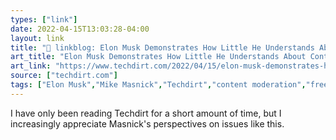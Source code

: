 ```yaml
---
types: ["link"]
date: 2022-04-15T13:03:28-04:00
layout: link
title: "🔗 linkblog: Elon Musk Demonstrates How Little He Understands About Content Moderation | Techdirt'"
art_title: "Elon Musk Demonstrates How Little He Understands About Content Moderation | Techdirt"
art_link: "https://www.techdirt.com/2022/04/15/elon-musk-demonstrates-how-little-he-understands-about-content-moderation/"
source: ["techdirt.com"]
tags: ["Elon Musk","Mike Masnick","Techdirt","content moderation","free speech"]
---
```

I have only been reading Techdirt for a short amount of time, but I increasingly appreciate Masnick's perspectives on issues like this.
